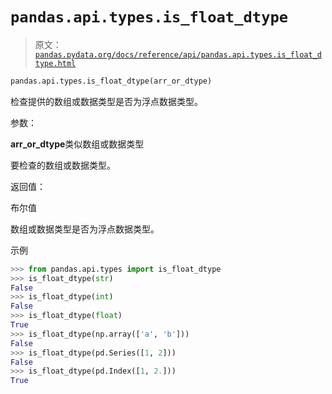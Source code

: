 # `pandas.api.types.is_float_dtype`

> 原文：[`pandas.pydata.org/docs/reference/api/pandas.api.types.is_float_dtype.html`](https://pandas.pydata.org/docs/reference/api/pandas.api.types.is_float_dtype.html)

```py
pandas.api.types.is_float_dtype(arr_or_dtype)
```

检查提供的数组或数据类型是否为浮点数据类型。

参数：

**arr_or_dtype**类似数组或数据类型

要检查的数组或数据类型。

返回值：

布尔值

数组或数据类型是否为浮点数据类型。

示例

```py
>>> from pandas.api.types import is_float_dtype
>>> is_float_dtype(str)
False
>>> is_float_dtype(int)
False
>>> is_float_dtype(float)
True
>>> is_float_dtype(np.array(['a', 'b']))
False
>>> is_float_dtype(pd.Series([1, 2]))
False
>>> is_float_dtype(pd.Index([1, 2.]))
True 
```
